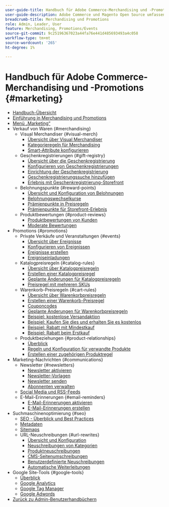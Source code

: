 ```yaml
---
user-guide-title: Handbuch für Adobe Commerce-Merchandising und -Promotions
user-guide-description: Adobe Commerce und Magento Open Source umfassen viele Tools, mit denen Sie den Umsatz steigern, Möglichkeiten für die Kundeninteraktion schaffen und zielgerichtete Werbeaktionen einrichten können.
breadcrumb-title: Merchandising und Promotions
role: Admin, Leader, User
feature: Merchandising, Promotions/Events
source-git-commit: 9c25196367023a44fa76e441d485693493a4c058
workflow-type: tm+mt
source-wordcount: '265'
ht-degree: 1%

---
```



# Handbuch für Adobe Commerce-Merchandising und -Promotions {#marketing}

- [Handbuch-Übersicht](guide-overview.md)
- [Einführung in Merchandising und Promotions](introduction.md)
- [Menü „Marketing“](marketing-menu.md)
- Verkauf von Waren {#merchandising}
   - Visual Merchandiser {#visual-merch}
      - [Übersicht über Visual Merchandiser](visual-merchandiser.md)
      - [Kategorieregeln für Merchandising](category-product-rules.md)
      - [Smart-Attribute konfigurieren](smart-attributes-configure.md)
   - Geschenkregistrierungen {#gift-registry}
      - [Übersicht über die Geschenkregistrierung](gift-registries.md)
      - [Konfigurieren von Geschenkregistrierungen](gift-registry-configure.md)
      - [Einrichtung der Geschenkregistrierung](gift-registry-create.md)
      - [Geschenkregistrierungssuche hinzufügen](gift-registry-search.md)
      - [Erlebnis mit Geschenkregistrierung-Storefront](gift-registry-storefront.md)
   - Belohnungspunkte {#reward-points}
      - [Übersicht und Konfiguration von Belohnungen](rewards-loyalty.md)
      - [Belohnungswechselkurse](reward-exchange-rates.md)
      - [Prämienpunkte in Preisregeln](reward-points-price-rules.md)
      - [Prämienpunkte für Storefront-Erlebnis](reward-points-storefront.md)
   - Produktbewertungen {#product-reviews}
      - [Produktbewertungen von Kunden](product-reviews.md)
      - [Moderate Bewertungen](product-reviews-moderate.md)
- Promotions {#promotions}
   - Private Verkäufe und Veranstaltungen {#events}
      - [Übersicht über Ereignisse](events-private-sales.md)
      - [Konfigurieren von Ereignissen](event-configure.md)
      - [Ereignisse erstellen](event-create.md)
      - [Ereigniseinladungen](invitations.md)
   - Katalogpreisregeln {#catalog-rules}
      - [Übersicht über Katalogpreisregeln](price-rules-catalog.md)
      - [Erstellen einer Katalogpreisregel](price-rules-catalog-create.md)
      - [Geplante Änderungen für Katalogpreisregeln](price-rule-catalog-scheduled-changes.md)
      - [Preisregel mit mehreren SKUs](price-rule-multiple-sku.md)
   - Warenkorb-Preisregeln {#cart-rules}
      - [Übersicht über Warenkorbpreisregeln](price-rules-cart.md)
      - [Erstellen einer Warenkorb-Preisregel](price-rules-cart-create.md)
      - [Couponcodes](price-rules-cart-coupon.md)
      - [Geplante Änderungen für Warenkorbpreisregeln](price-rule-cart-scheduled-changes.md)
      - [Beispiel: kostenlose Versandaktion](price-rules-cart-free-shipping.md)
      - [Beispiel: Kaufen Sie dies und erhalten Sie es kostenlos](price-rules-cart-buy-this-get-that.md)
      - [Beispiel: Rabatt mit Mindestkauf](price-rule-discount-minimum-purchase.md)
      - [Beispiel: Rabatt beim Erstkauf](price-rule-discount-first-purchase.md)
   - Produktbeziehungen {#product-relationships}
      - [Überblick](product-relationships.md)
      - [Regeln und Konfiguration für verwandte Produkte](product-related-rules.md)
      - [Erstellen einer zugehörigen Produktregel](product-related-rule-create.md)
- Marketing-Nachrichten {#communications}
   - Newsletter {#newsletters}
      - [Newsletter aktivieren](newsletters.md)
      - [Newsletter-Vorlagen](newsletter-template.md)
      - [Newsletter senden](newsletter-queue.md)
      - [Abonnenten verwalten](newsletter-subscribers.md)
   - [Social Media und RSS-Feeds](social-rss.md)
   - E-Mail-Erinnerungen {#email-reminders}
      - [E-Mail-Erinnerungen aktivieren](email-reminder-rules.md)
      - [E-Mail-Erinnerungen erstellen](email-reminder-rules-create.md)
- Suchmaschinenoptimierung {#seo}
   - [SEO - Überblick und Best Practices](seo-overview.md)
   - [Metadaten](meta-data.md)
   - [Sitemaps](sitemap-xml.md)
   - URL-Neuschreibungen {#url-rewrites}
      - [Übersicht und Konfiguration](url-rewrite.md)
      - [Neuschreibungen von Kategorien](url-rewrite-category.md)
      - [Produktneuschreibungen](url-rewrite-product.md)
      - [CMS-Seitenumschreibungen](url-rewrite-cms-page.md)
      - [Benutzerdefinierte Neuschreibungen](url-rewrite-custom.md)
      - [Automatische Weiterleitungen](url-redirect-product-automatic.md)
- Google Site-Tools {#google-tools}
   - [Überblick](google-tools.md)
   - [Google Analytics](google-analytics.md)
   - [Google Tag Manager](google-tag-manager.md)
   - [Google Adwords](google-adwords.md)
- [Zurück zu Admin-Benutzerhandbüchern](https://experienceleague.adobe.com/de/docs/commerce-admin/user-guides/home)

